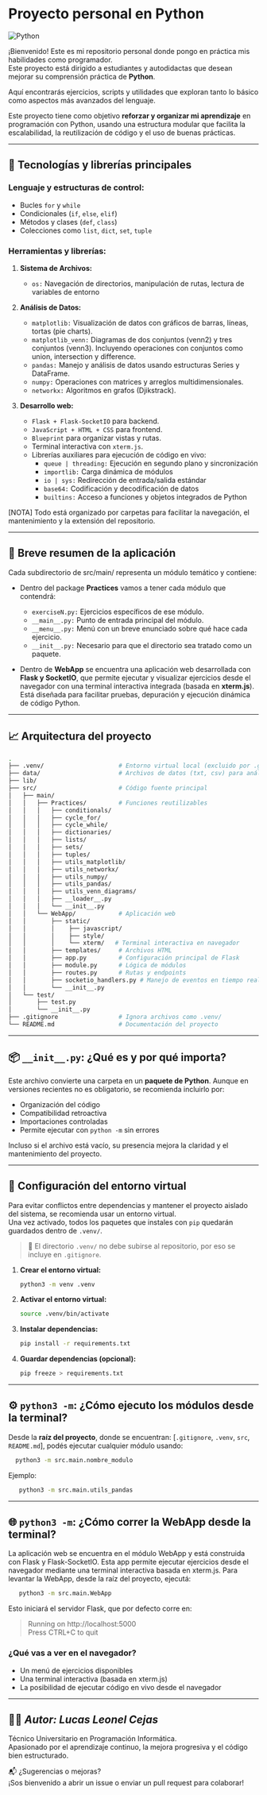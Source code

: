 # Proyecto personal en Python 

![Python](https://img.shields.io/badge/Python-3.x-blue?logo=python)

¡Bienvenido! Este es mi repositorio personal donde pongo en práctica mis habilidades como programador.  
Este proyecto está dirigido a estudiantes y autodidactas que desean mejorar su comprensión práctica de **Python**.

Aquí encontrarás ejercicios, scripts y utilidades que exploran tanto lo básico como aspectos más avanzados del lenguaje.

Este proyecto tiene como objetivo **reforzar y organizar mi aprendizaje** en programación con Python, usando una estructura 
modular que facilita la escalabilidad, la reutilización de código y el uso de buenas prácticas.

---

## 🧰 Tecnologías y librerías principales

### Lenguaje y estructuras de control:

- Bucles `for` y `while`
- Condicionales (`if`, `else`, `elif`)
- Métodos y clases (`def`, `class`) 
- Colecciones como `list`, `dict`, `set`, `tuple`

### Herramientas y librerías:
1. **Sistema de Archivos:**
    - `os:` Navegación de directorios, manipulación de rutas, lectura de variables de entorno

2. **Análisis de Datos:**
   - `matplotlib:` Visualización de datos con gráficos de barras, líneas, tortas (pie charts).
   - `matplotlib_venn:` Diagramas de dos conjuntos (venn2) y tres conjuntos (venn3). Incluyendo operaciones
      con conjuntos como union, intersection y difference.
   - `pandas:` Manejo y análisis de datos usando estructuras Series y DataFrame.
   - `numpy:` Operaciones con matrices y arreglos multidimensionales.
   - `networkx:` Algoritmos en grafos (Djikstrack).

3. **Desarrollo web:**

    - `Flask + Flask-SocketIO` para backend.
    - `JavaScript + HTML + CSS` para frontend.
    - `Blueprint` para organizar vistas y rutas. 
    - Terminal interactiva con `xterm.js`.
    - Librerías auxiliares para ejecución de código en vivo:
      - `queue | threading:` Ejecución en segundo plano y sincronización
      - `importlib:` Carga dinámica de módulos 
      - `io | sys:` Redirección de entrada/salida estándar 
      - `base64:` Codificación y decodificación de datos 
      - `builtins:` Acceso a funciones y objetos integrados de Python

[NOTA] Todo está organizado por carpetas para facilitar la navegación, el mantenimiento y la extensión del repositorio.

---

## 🧱 Breve resumen de la aplicación

Cada subdirectorio de src/main/ representa un módulo temático y contiene:
- Dentro del package **Practices** vamos a tener cada módulo que contendrá:
  - `exerciseN.py:` Ejercicios específicos de ese módulo.
  - `__main__.py:` Punto de entrada principal del módulo.
  - `__menu__.py:` Menú con un breve enunciado sobre qué hace cada ejercicio.
  - `__init__.py:` Necesario para que el directorio sea tratado como un paquete.


- Dentro de **WebApp** se encuentra una aplicación web desarrollada con **Flask y SocketIO**, 
que permite ejecutar y visualizar ejercicios desde el navegador con una terminal 
interactiva integrada (basada en **xterm.js**). Está diseñada para facilitar pruebas, 
depuración y ejecución dinámica de código Python.

---
## 📈 Arquitectura del proyecto

``` bash
.
├── .venv/                     # Entorno virtual local (excluido por .gitignore)
├── data/                      # Archivos de datos (txt, csv) para análisis y gráficos
├── lib/
├── src/                       # Código fuente principal
│   ├── main/
│   │   ├── Practices/         # Funciones reutilizables
│   │   │   ├── conditionals/
│   │   │   ├── cycle_for/
│   │   │   ├── cycle_while/
│   │   │   ├── dictionaries/
│   │   │   ├── lists/
│   │   │   ├── sets/
│   │   │   ├── tuples/
│   │   │   ├── utils_matplotlib/
│   │   │   ├── utils_networkx/
│   │   │   ├── utils_numpy/
│   │   │   ├── utils_pandas/
│   │   │   ├── utils_venn_diagrams/
│   │   │   ├── __loader__.py
│   │   │   └── __init__.py
│   │   └── WebApp/            # Aplicación web
│   │       ├── static/  
│   │       │    ├── javascript/
│   │       │    ├── style/
│   │       │    └── xterm/   # Terminal interactiva en navegador
│   │       ├── templates/     # Archivos HTML
│   │       ├── app.py         # Configuración principal de Flask
│   │       ├── module.py      # Lógica de módulos
│   │       ├── routes.py      # Rutas y endpoints
│   │       ├── socketio_handlers.py # Manejo de eventos en tiempo real
│   │       └── __init__.py
│   └── test/                      
│       ├── test.py
│       └── __init__.py
├── .gitignore                 # Ignora archivos como .venv/
└── README.md                  # Documentación del proyecto
```
---

## 📦 `__init__.py`: ¿Qué es y por qué importa?

Este archivo convierte una carpeta en un **paquete de Python**. Aunque en versiones recientes no es obligatorio, se recomienda incluirlo por:

- Organización del código
- Compatibilidad retroactiva 
- Importaciones controladas
- Permite ejecutar con `python -m` sin errores

Incluso si el archivo está vacío, su presencia mejora la claridad y el mantenimiento del proyecto.

---

## 🔧 Configuración del entorno virtual

Para evitar conflictos entre dependencias y mantener el proyecto aislado del sistema, se recomienda usar un entorno virtual.  
Una vez activado, todos los paquetes que instales con `pip` quedarán guardados dentro de `.venv/`.

> 📝 El directorio `.venv/` no debe subirse al repositorio, por eso se incluye en `.gitignore`.

1. **Crear el entorno virtual:**

    ```bash
    python3 -m venv .venv
    ```

2. **Activar el entorno virtual:**

    ```bash
    source .venv/bin/activate
    ```

3. **Instalar dependencias:**

    ```bash
    pip install -r requirements.txt
    ```

4. **Guardar dependencias (opcional):**

    ```bash
    pip freeze > requirements.txt
    ```

---

## ⚙️ `python3 -m`: ¿Cómo ejecuto los módulos desde la terminal?

Desde la **raíz del proyecto**, donde se encuentran: 
[`.gitignore`, `.venv`, `src`, `README.md`], podés ejecutar cualquier módulo usando:
```bash
  python3 -m src.main.nombre_modulo
```
Ejemplo:
```bash
   python3 -m src.main.utils_pandas
```

---

## 🌐 `python3 -m`:  ¿Cómo correr la WebApp desde la terminal?

La aplicación web se encuentra en el módulo WebApp y está construida 
con Flask y Flask-SocketIO. Esta app permite ejecutar ejercicios desde 
el navegador mediante una terminal interactiva basada en xterm.js. 
Para levantar la WebApp, desde la raíz del proyecto, ejecutá:
```bash
   python3 -m src.main.WebApp
```

Esto iniciará el servidor Flask, que por defecto corre en:
> Running on http://localhost:5000 \
> Press CTRL+C to quit

###  ¿Qué vas a ver en el navegador? 
- Un menú de ejercicios disponibles 
- Una terminal interactiva (basada en xterm.js)
- La posibilidad de ejecutar código en vivo desde el navegador
---

## 👨‍💻 _Autor: Lucas Leonel Cejas_

Técnico Universitario en Programación Informática.  
Apasionado por el aprendizaje continuo, la mejora progresiva y el código bien estructurado.

📬 ¿Sugerencias o mejoras?  
¡Sos bienvenido a abrir un issue o enviar un pull request para colaborar!